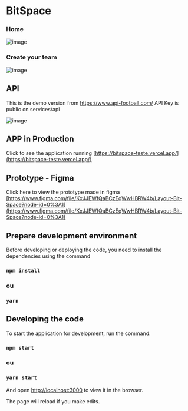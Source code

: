# BitSpace

### Home
![image](https://user-images.githubusercontent.com/69859248/120675797-c7595f80-c46b-11eb-9a31-3f12c9ae793c.png)

### Create your team
![image](https://user-images.githubusercontent.com/69859248/120675802-c88a8c80-c46b-11eb-8177-d095944ed4e1.png)

## API

This is the demo version from https://www.api-football.com/
API Key is public on services/api

![image](https://user-images.githubusercontent.com/69859248/120677045-0cca5c80-c46d-11eb-9e23-b96fb6b2a8ae.png)

## APP in Production

Click to see the application running [https://bitspace-teste.vercel.app/](https://bitspace-teste.vercel.app/)


## Prototype - Figma

Click here to view the prototype made in figma [https://www.figma.com/file/KxJJEWfQaBCzEqWwHBRW4b/Layout-Bit-Space?node-id=0%3A1](https://www.figma.com/file/KxJJEWfQaBCzEqWwHBRW4b/Layout-Bit-Space?node-id=0%3A1)

## Prepare development environment

Before developing or deploying the code, you need to install the dependencies using the command

### `npm install`
### ou
### `yarn`

## Developing the code

To start the application for development, run the command: 

### `npm start`
### ou
### `yarn start`

And open [http://localhost:3000](http://localhost:3000) to view it in the browser.

The page will reload if you make edits.


